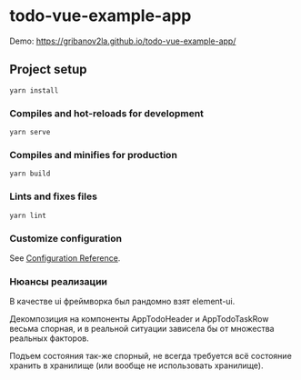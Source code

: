 # todo-vue-example-app

Demo: https://gribanov2la.github.io/todo-vue-example-app/

## Project setup
```
yarn install
```

### Compiles and hot-reloads for development
```
yarn serve
```

### Compiles and minifies for production
```
yarn build
```

### Lints and fixes files
```
yarn lint
```

### Customize configuration
See [Configuration Reference](https://cli.vuejs.org/config/).

### Нюансы реализации
В качестве ui фреймворка был рандомно взят element-ui.

Декомпозиция на компоненты AppTodoHeader и AppTodoTaskRow весьма спорная, и в реальной ситуации зависела бы от множества реальных факторов.

Подъем состояния так-же спорный, не всегда требуется всё состояние хранить в хранилище (или вообще не использовать хранилище).
